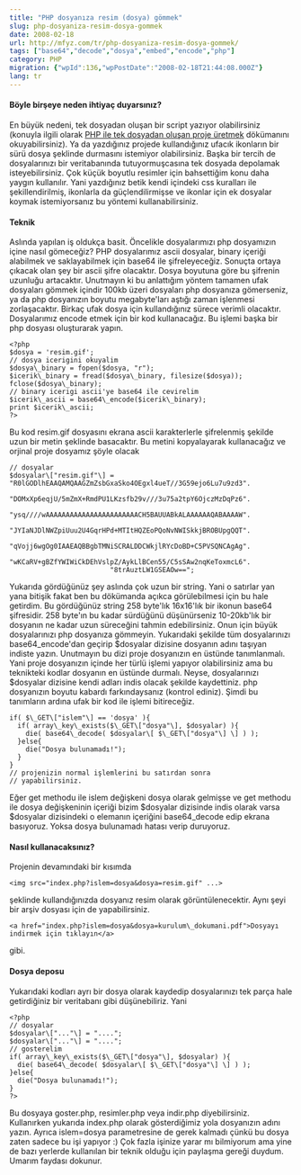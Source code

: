 ```yaml
---
title: "PHP dosyanıza resim (dosya) gömmek"
slug: php-dosyaniza-resim-dosya-gommek
date: 2008-02-18
url: http://mfyz.com/tr/php-dosyaniza-resim-dosya-gommek/
tags: ["base64","decode","dosya","embed","encode","php"]
category: PHP
migration: {"wpId":136,"wpPostDate":"2008-02-18T21:44:08.000Z"}
lang: tr
---
```


#### Böyle birşeye neden ihtiyaç duyarsınız?

En büyük nedeni, tek dosyadan oluşan bir script yazıyor olabilirsiniz (konuyla ilgili olarak [PHP ile tek dosyadan oluşan proje üretmek](https://tr.mfyz.com/tek-dosyali-projeler-siteler-uretmek/) dökümanını okuyabilirsiniz). Ya da yazdığınız projede kullandığınız ufacık ikonların bir sürü dosya şeklinde durmasını istemiyor olabilirsiniz. Başka bir tercih de dosyalarınızı bir veritabanında tutuyormuşcasına tek dosyada depolamak isteyebilirsiniz. Çok küçük boyutlu resimler için bahsettiğim konu daha yaygın kullanılır. Yani yazdığınız betik kendi içindeki css kuralları ile şekillendirilmiş, ikonlarla da güçlendilirmişse ve ikonlar için ek dosyalar koymak istemiyorsanız bu yöntemi kullanabilirsiniz.

#### Teknik

Aslında yapılan iş oldukça basit. Öncelikle dosyalarımızı php dosyamızın içine nasıl gömeceğiz? PHP dosyalarımız ascii dosyalar, binary içeriği alabilmek ve saklayabilmek için base64 ile şifreleyeceğiz. Sonuçta ortaya çıkacak olan şey bir ascii şifre olacaktır. Dosya boyutuna göre bu şifrenin uzunluğu artacaktır. Unutmayın ki bu anlattığım yöntem tamamen ufak dosyaları gömmek içindir 100kb üzeri dosyaları php dosyanıza gömerseniz, ya da php dosyanızın boyutu megabyte'ları aştığı zaman işlenmesi zorlaşacaktır. Birkaç ufak dosya için kullandığınız sürece verimli olacaktır. Dosyalarımız encode etmek için bir kod kullanacağız. Bu işlemi başka bir php dosyası oluşturarak yapın.
```
<?php
$dosya = 'resim.gif';
// dosya icerigini okuyalim
$dosya\_binary = fopen($dosya, "r");
$icerik\_binary = fread($dosya\_binary, filesize($dosya));
fclose($dosya\_binary);
// binary icerigi ascii'ye base64 ile cevirelim
$icerik\_ascii = base64\_encode($icerik\_binary);
print $icerik\_ascii;
?>

```
Bu kod resim.gif dosyasını ekrana ascii karakterlerle şifrelenmiş şekilde uzun bir metin şeklinde basacaktır. Bu metini kopyalayarak kullanacağız ve orjinal proje dosyamız şöyle olacak
```
// dosyalar
$dosyalar\["resim.gif"\] = "R0lGODlhEAAQAMQAAGZmZsbGxaSko4OEgxl4ueT//3G59ejo6Lu7u9zd3".
                         "DOMxXp6eqjU/5mZmX+RmdPU1LKzsfb29v///3u75a2tpY6OjczMzDqPz6".
                         "ysq////wAAAAAAAAAAAAAAAAAAAAAAACH5BAUUABkALAAAAAAQABAAAAW".
                         "JYIaNJDlNWZpiUuu2U4GqrHPd+MTItHQZEoPQoNvNWISkkjBROBUpgQQT".
                         "qVojj6wgOg0IAAEAQBBgbTMNiSCRALDDCWkjlRYcDoBD+C5PVSQNCAgAg".
                         "wKCaRV+gBZfYWIWiCkDEhVslpZ/AykLlBCen55/C5sSAw2nqKeToxmcL6".
                         "8trAuztLW1GSEAOw==";

```
Yukarıda gördüğünüz şey aslında çok uzun bir string. Yani o satırlar yan yana bitişik fakat ben bu dökümanda açıkca görülebilmesi için bu hale getirdim. Bu gördüğünüz string 258 byte'lık 16x16'lık bir ikonun base64 şifresidir. 258 byte'ın bu kadar sürdüğünü düşünürseniz 10-20kb'lık bir dosyanın ne kadar uzun süreceğini tahmin edebilirsiniz. Onun için büyük dosyalarınızı php dosyanıza gömmeyin. Yukarıdaki şekilde tüm dosyalarınızı base64\_encode'dan geçirip $dosyalar dizisine dosyanın adını taşıyan indiste yazın. Unutmayın bu dizi proje dosyanızın en üstünde tanımlanmalı. Yani proje dosyanızın içinde her türlü işlemi yapıyor olabilirsiniz ama bu teknikteki kodlar dosyanın en üstünde durmalı. Neyse, dosyalarınızı $dosyalar dizisine kendi adları indis olacak şekilde kaydettiniz. php dosyanızın boyutu kabardı farkındaysanız (kontrol ediniz). Şimdi bu tanımların ardına ufak bir kod ile işlemi bitireceğiz.
```
if( $\_GET\["islem"\] == 'dosya' ){
  if( array\_key\_exists($\_GET\["dosya"\], $dosyalar) ){
    die( base64\_decode( $dosyalar\[ $\_GET\["dosya"\] \] ) );
  }else{
    die("Dosya bulunamadı!");
  }
}
// projenizin normal işlemlerini bu satırdan sonra
// yapabilirsiniz.

```
Eğer get methodu ile islem değişkeni dosya olarak gelmişse ve get methodu ile dosya değişkeninin içeriği bizim $dosyalar dizisinde indis olarak varsa $dosyalar dizisindeki o elemanın içeriğini base64\_decode edip ekrana basıyoruz. Yoksa dosya bulunamadı hatası verip duruyoruz.

#### Nasıl kullanacaksınız?

Projenin devamındaki bir kısımda
```
<img src="index.php?islem=dosya&dosya=resim.gif" ...>

```
şeklinde kullandığınızda dosyanız resim olarak görüntülenecektir. Aynı şeyi bir arşiv dosyası için de yapabilirsiniz.
```
<a href="index.php?islem=dosya&dosya=kurulum\_dokumani.pdf">Dosyayı indirmek için tıklayın</a>

```
gibi.

#### Dosya deposu

Yukarıdaki kodları ayrı bir dosya olarak kaydedip dosyalarınızı tek parça hale getirdiğiniz bir veritabanı gibi düşünebiliriz. Yani
```
<?php
// dosyalar
$dosyalar\["..."\] = "....";
$dosyalar\["..."\] = "....";
// gosterelim
if( array\_key\_exists($\_GET\["dosya"\], $dosyalar) ){
  die( base64\_decode( $dosyalar\[ $\_GET\["dosya"\] \] ) );
}else{
  die("Dosya bulunamadı!");
}
?>

```
Bu dosyaya goster.php, resimler.php veya indir.php diyebilirsiniz. Kullanırken yukarıda index.php olarak gösterdiğimiz yola dosyanızın adını yazın. Ayrıca islem=dosya parametresine de gerek kalmadı çünkü bu dosya zaten sadece bu işi yapıyor :) Çok fazla işinize yarar mı bilmiyorum ama yine de bazı yerlerde kullanılan bir teknik olduğu için paylaşma gereği duydum. Umarım faydası dokunur.